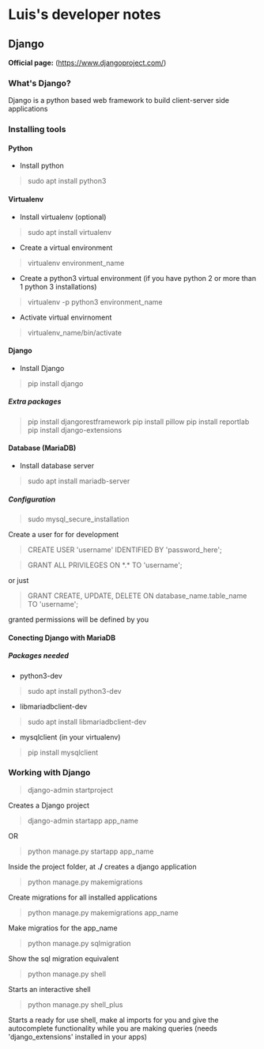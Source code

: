 # Luis's developer notes

## Django
**Official page:** (https://www.djangoproject.com/)

### What's Django?
Django is a python based web framework to build client-server side applications

### Installing tools

#### Python

- Install python
> sudo apt install python3

#### Virtualenv
- Install virtualenv (optional)
> sudo apt install virtualenv

- Create a virtual environment
> virtualenv environment\_name

- Create a python3 virtual environment (if you have python 2 or more than 1 python 3 installations)
> virtualenv -p python3 environment\_name

- Activate virtual envirnoment
> virtualenv\_name/bin/activate

#### Django
- Install Django
> pip install django

##### Extra packages
> pip install djangorestframework
> pip install pillow
> pip install reportlab
> pip install django-extensions

#### Database (MariaDB)
- Install database server
> sudo apt install mariadb-server

##### Configuration
> sudo mysql\_secure\_installation

Create a user for for development

> CREATE USER 'username' IDENTIFIED BY 'password\_here';

> GRANT ALL PRIVILEGES ON \*.\* TO 'username';

or just

> GRANT CREATE, UPDATE, DELETE ON database\_name.table\_name TO 'username';

granted permissions will be defined by you

#### Conecting Django with MariaDB

##### Packages needed
- python3-dev
> sudo apt install python3-dev

- libmariadbclient-dev
> sudo apt install libmariadbclient-dev

- mysqlclient (in your virtualenv)
> pip install mysqlclient

### Working with Django

> django-admin startproject

Creates a Django project

> django-admin startapp app\_name

OR

> python manage.py startapp app\_name
 
Inside the project folder, at **./** creates a django application

> python manage.py makemigrations

Create migrations for all installed applications

> python manage.py makemigrations app\_name

Make migratios for the app\_name

> python manage.py sqlmigration

Show the sql migration equivalent

> python manage.py shell

Starts an interactive shell

> python manage.py shell\_plus

Starts a ready for use shell, make al imports for you and give the autocomplete functionality while you are making queries (needs 'django\_extensions' installed in your apps)

